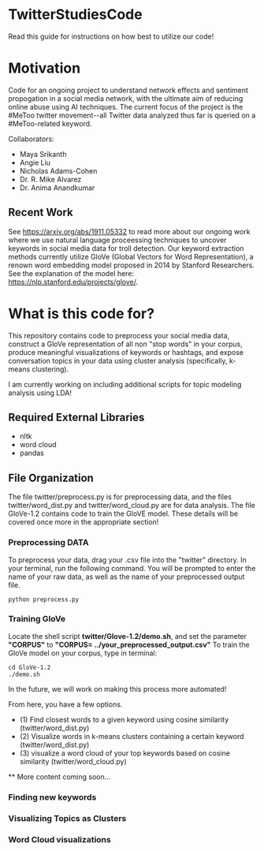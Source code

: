 # TwitterStudiesCode


Read this guide for instructions on how best to utilize our code!

# Motivation 

Code for an ongoing project to understand network effects 
and sentiment propogation in a social media network, with 
the ultimate aim of reducing online abuse using AI techniques. 
The current focus of the project is the #MeToo twitter movement--all Twitter
data analyzed thus far is queried on a #MeToo-related keyword. 

Collaborators: 
- Maya Srikanth
- Angie Liu 
- Nicholas Adams-Cohen
- Dr. R. Mike Alvarez
- Dr. Anima Anandkumar


## Recent Work 
See https://arxiv.org/abs/1911.05332 to read more about our ongoing work where we use
natural language proceessing techniques to uncover keywords in social media 
data for troll detection. Our keyword extraction methods currently utilize GloVe (Global Vectors for 
Word Representation), a renown word embedding model proposed in 2014 by Stanford Researchers.
See the explanation of the model here: https://nlp.stanford.edu/projects/glove/.


# What is this code for?

This repository contains code to preprocess your social media data, construct a GloVe representation of 
all non "stop words" in your corpus, produce meaningful visualizations of keywords or hashtags, and
expose conversation topics in your data using cluster analysis (specifically, k-means clustering).

I am currently working on including additional scripts for topic modeling analysis using 
LDA!


## Required External Libraries
- nltk 
- word cloud 
- pandas 

## File Organization 
The file twitter/preprocess.py is for preprocessing data, and the files twitter/word_dist.py and twitter/word_cloud.py are for data analysis. The file GloVe-1.2 contains code to train the GloVE model. These details will be covered once more in the appropriate section!


### Preprocessing DATA

To preprocess your data, drag your .csv file into the "twitter" directory. In your
terminal, run the following command. You will be prompted to enter the name of your raw data, as well as the name of your preprocessed output file. 

```linux
python preprocess.py
```

### Training GloVe
Locate the shell script **twitter/Glove-1.2/demo.sh**, and set the parameter **"CORPUS"** to 
**"CORPUS= ../your_preprocessed_output.csv"** To train the GloVe model on your corpus, type in terminal:
```linux
cd GloVe-1.2
./demo.sh
```
In the future, we will work on making this process more automated!

From here, you have a few options.
- (1) Find closest words to a given keyword using cosine similarity (twitter/word_dist.py)
- (2) Visualize words in k-means clusters containing a certain keyword (twitter/word_dist.py)
- (3) visualize a word cloud of your top keywords based on cosine similarity (twitter/word_cloud.py)


** More content coming soon... 
### Finding new keywords


### Visualizing Topics as Clusters 


### Word Cloud visualizations 
